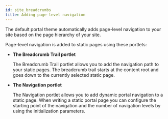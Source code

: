 ```yaml
---
id: site_breadcrumbs
title: Adding page-level navigation
---
```



The default portal theme automatically adds page-level navigation to your site based on the page hierarchy of your site.

Page-level navigation is added to static pages using these portlets:

-   **The Breadcrumb Trail portlet**

    The Breadcrumb Trail portlet allows you to add the navigation path to your static pages. The breadcrumb trail starts at the content root and goes down to the currently selected static page.

-   **The Navigation portlet**

    The Navigation portlet allows you to add dynamic portal navigation to a static page. When writing a static portal page you can configure the starting point of the navigation and the number of navigation levels by using the initialization parameters.


